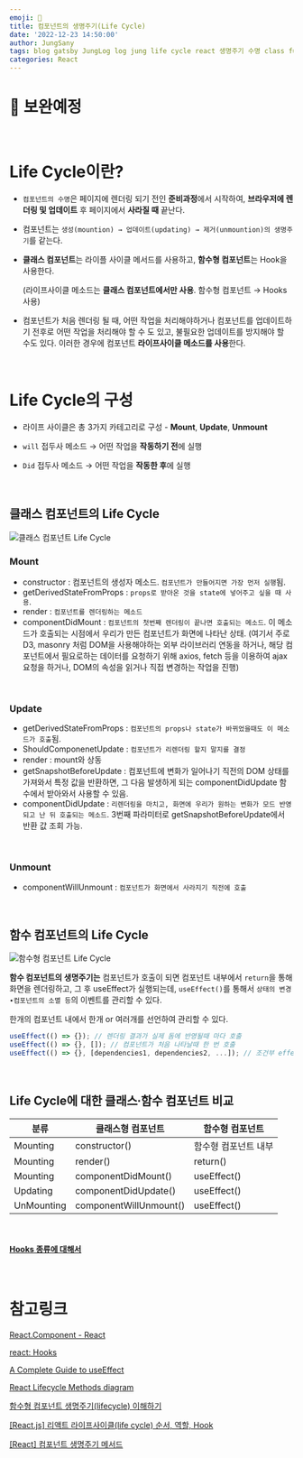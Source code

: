 ```yaml
---
emoji: 🏥
title: 컴포넌트의 생명주기(Life Cycle)
date: '2022-12-23 14:50:00'
author: JungSany
tags: blog gatsby JungLog log jung life cycle react 생명주기 수명 class function hooks
categories: React
---
```

# 🤯 보완예정

<br/>

# Life Cycle이란?

- `컴포넌트의 수명`은 페이지에 렌더링 되기 전인 **준비과정**에서 시작하여, **브라우저에 렌더링 및 업데이트** 후 페이지에서 **사라질 때** 끝난다.
- 컴포넌트는 `생성(mountion) → 업데이트(updating) → 제거(unmountion)의 생명주기`를 같는다.
- **클래스 컴포넌트**는 라이플 사이클 메서드를 사용하고, **함수형 컴포넌트**는 Hook을 사용한다.

  (라이프사이클 메소드는 **클래스 컴포넌트에서만 사용**. 함수형 컴포넌트 → Hooks 사용)

- 컴포넌트가 처음 렌더링 될 때, 어떤 작업을 처리해야하거나 컴포넌트를 업데이트하기 전후로 어떤 작업을 처리해야 할 수 도 있고, 불필요한 업데이트를 방지해야 할 수도 있다. 이러한 경우에 컴포넌트 **라이프사이클 메소드를 사용**한다.

<br/>

# Life Cycle의 구성

- 라이프 사이클은 총 3가지 카테고리로 구성 - **Mount**, **Update**, **Unmount**

- `will` 접두사 메소드 → 어떤 작업을 **작동하기 전**에 실행
- `Did` 접두사 메소드 → 어떤 작업을 **작동한 후**에 실행

<br/>

## 클래스 컴포넌트의 Life Cycle

![클래스 컴포넌트  Life Cycle](https://cdn.filestackcontent.com/ApNH7030SAG1wAycdj3H)

### Mount

- constructor : 컴포넌트의 생성자 메소드. `컴포넌트가 만들어지면 가장 먼저 실행`됨.
- getDerivedStateFromProps : `props로 받아온 것을 state에 넣어주고 싶을 때 사용`.
- render : `컴포넌트를 렌더링하는 메소드`
- componentDidMount : `컴포넌트의 첫번째 렌더링이 끝나면 호출되는 메소드`. 이 메소드가 호출되는 시점에서 우리가 만든 컴포넌트가 화면에 나타난 상태. (여기서 주로 D3, masonry 처럼 DOM을 사용해야하는 외부 라이브러리 연동을 하거나, 해당 컴포넌트에서 필요로하는 데이터를 요청하기 위해 axios, fetch 등을 이용하여 ajax 요청을 하거나, DOM의 속성을 읽거나 직접 변경하는 작업을 진행)

<br/>

### Update

- getDerivedStateFromProps : `컴포넌트의 props나 state가 바뀌었을때도 이 메소드가 호출`됨.
- ShouldComponenetUpdate : `컴포넌트가 리렌더링 할지 말지를 결정`
- render : mount와 상동
- getSnapshotBeforeUpdate : 컴포넌트에 변화가 일어나기 직전의 DOM 상태를 가져와서 특정 값을 반환하면, 그 다음 발생하게 되는 componentDidUpdate 함수에서 받아와서 사용할 수 있음.
- componentDidUpdate : `리렌더링을 마치고, 화면에 우리가 원하는 변화가 모드 반영되고 난 뒤 호출되는 메소드`. 3번째 파라미터로 getSnapshotBeforeUpdate에서 반환 값 조회 가능.

<br/>

### Unmount

- componentWillUnmount : `컴포넌트가 화면에서 사라지기 직전에 호출`

<br/>

## 함수 컴포넌트의 Life Cycle

![함수형 컴포넌트 Life Cycle](https://img1.daumcdn.net/thumb/R1280x0/?scode=mtistory2&fname=https%3A%2F%2Fblog.kakaocdn.net%2Fdn%2FbF6rTe%2FbtrEvNPPvFs%2FkfuXlK3dGF4bJUpKXQcjH1%2Fimg.png)

**함수 컴포넌트의 생명주기는** 컴포넌트가 호출이 되면 컴포넌트 내부에서 `return`을 통해 화면을 렌더링하고, 그 후 useEffect가 실행되는데, `useEffect()`를 통해서 `상태의 변경∙컴포넌트의 소멸 등`의 이벤트를 관리할 수 있다.

한개의 컴포넌트 내에서 한개 or 여러개를 선언하여 관리할 수 있다.

```jsx
useEffect(() => {}); // 렌더링 결과가 실제 돔에 반영될때 마다 호출
useEffect(() => {}, []); // 컴포넌트가 처음 나타날때 한 번 호출
useEffect(() => {}, [dependencies1, dependencies2, ...]); // 조건부 effect 발생, 의존성 중 하나가 변경된다면, 리렌더링이 일어난다.
```

<br/>

## Life Cycle에 대한 클래스∙함수 컴포넌트 비교

| **분류**   | **클래스형 컴포넌트**  | **함수형 컴포넌트**  |
| ---------- | ---------------------- | -------------------- |
| Mounting   | constructor()          | 함수형 컴포넌트 내부 |
| Mounting   | render()               | return()             |
| Mounting   | componentDidMount()    | useEffect()          |
| Updating   | componentDidUpdate()   | useEffect()          |
| UnMounting | componentWillUnmount() | useEffect()          |

<br/>

#### [Hooks 종류에 대해서](https://rnfltpgus.github.io/react/hooks-use/)

<br/>

# 참고링크

[React.Component - React](https://ko.reactjs.org/docs/react-component.html)

[react: Hooks](https://beta.reactjs.org/apis/react)

[A Complete Guide to useEffect](https://overreacted.io/a-complete-guide-to-useeffect/)

[React Lifecycle Methods diagram](https://projects.wojtekmaj.pl/react-lifecycle-methods-diagram/)

[함수형 컴포넌트 생명주기(lifecycle) 이해하기](https://adjh54.tistory.com/43)

[[React.js] 리액트 라이프사이클(life cycle) 순서, 역할, Hook](https://velog.io/@minbr0ther/React.js-%EB%A6%AC%EC%95%A1%ED%8A%B8-%EB%9D%BC%EC%9D%B4%ED%94%84%EC%82%AC%EC%9D%B4%ED%81%B4life-cycle-%EC%88%9C%EC%84%9C-%EC%97%AD%ED%95%A0)

[[React] 컴포넌트 생명주기 메서드](https://velog.io/@youngminss/React-%EC%BB%B4%ED%8F%AC%EB%84%8C%ED%8A%B8-%EC%83%9D%EB%AA%85%EC%A3%BC%EA%B8%B0-%EB%A9%94%EC%84%9C%EB%93%9C)

<br/>

```toc

```
